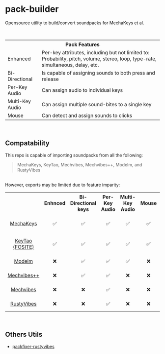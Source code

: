 # pack-builder
Opensource utility to build/convert soundpacks for MechaKeys et al.

<br/>

<table>
  <tr>
    <th colspan="2"> Pack Features </th>
  </tr>
  
  <tr>
    <td>Enhanced</td>
    <td> Per-key attributes, including but not limited to: <br/> Probability, pitch, volume, stereo, loop, type-rate, simultaneous, delay, etc. </td>
  </tr>
  
  <tr>
    <td>Bi-Directional</td>
    <td> Is capable of assigning sounds to both press and release </td>
  </tr>
  
  <tr>
    <td> Per-Key <br/> Audio </td>
    <td> Can assign audio to individual keys </td>
  </tr>
  
  <tr>
    <td>Multi-Key <br/> Audio</td>
    <td> Can assign multiple sound-bites to a single key </td>
  </tr>
  
  <!--<tr>
    <td>Regex Matching</td>
    <td> Use regex to match keys  </td>
  </tr>-->
  
  <tr>
    <td>Mouse</td>
    <td> Can detect and assign sounds to clicks </td>
  </tr>
</table>

<br/>

## Compatability

This repo is capable of importing soundpacks from all the following:
> MechaKeys, KeyTao, Mechvibes, Mechvibes++, Modelm, and RustyVibes
<br/>
However, exports may be limited due to feature imparity:

<table>
  <tr>
    <th></th>
    <th>Enhnced</th>
    <th>Bi-Directional <br/> keys</th>
    <th>Per-Key <br/> Audio</th>
    <th>Multi-Key <br/> Audio</th>
    <!--<th>Regex <br/> Matching</th>-->
    <th>Mouse</th>
    <th>Export Type</th>
  </tr>
  
  <tr align="center">
    <td><a href="https://v2.robolab.io/">   MechaKeys   </a></td>
    <td>✅</td>   <td>✅</td>   <td>✅</td>   <td>✅</td>   <!--<td>✅</td>-->   <td>✅</td>
    <td align="left">Folders (optional config.json)</td>
  </tr>
  
  <tr align="center">
    <td><a href="https://github.com/robolab-io/KeyTau">   KeyTao <br> (FOSITE)   </a></td>
    <td>✅</td>   <td>✅</td>   <td>✅</td>   <td>✅</td>   <!--<td>✅</td>-->   <td>✅</td>
    <td align="left">Folders (optional config.json)</td>
  </tr>
  
  <tr align="center">
    <td><a href="https://github.com/millerjs/modelm">   Modelm   </a></td>
    <td>❌</td>   <td>✅</td>   <td>✅</td>   <td>✅</td>   <!--<td>✅</td>-->   <td>❌</td>
    <td align="left">Files + config.yaml</td>
  </tr>
  
  <tr align="center">
    <td><a href="https://github.com/PyroCalzone/MechVibesPlusPlus">   Mechvibes++   </a></td>
    <td>❌</td>   <td>✅</td>   <td>✅</td>   <td>❌</td>   <!--<td>❌</td>-->   <td>❌</td>
    <td align="left">Files + config.json</td>
  </tr>
  
  <tr align="center">
    <td><a href="https://github.com/hainguyents13/mechvibes">   Mechvibes   </a></td>
    <td>❌</td>   <td>❌</td>   <td>✅</td>   <td>❌</td>   <!--<td>❌</td>-->   <td>❌</td>
    <td align="left">File(s) + config.json</td>
  </tr>
  
  <tr align="center">
    <td><a href="https://github.com/KunalBagaria/rustyvibes">   RustyVibes   </a></td>
    <td>❌</td>   <td>❌</td>   <td>✅</td>   <td>❌</td>   <!--<td>❌</td>-->   <td>❌</td>
    <td align="left">Files + config.json</td>
  </tr>
</table>

<br/>

## Others Utils

- [packfixer-rustyvibes](https://github.com/KunalBagaria/packfixer-rustyvibes)

